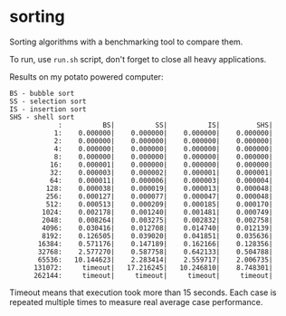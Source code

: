 # sorting

Sorting algorithms with a benchmarking tool to compare them.

To run, use `run.sh` script, don't forget to close all heavy applications. 

Results on my potato powered computer:

```
BS - bubble sort
SS - selection sort
IS - insertion sort
SHS - shell sort
            :          BS|          SS|          IS|         SHS|
           1:    0.000000|    0.000000|    0.000000|    0.000000|
           2:    0.000000|    0.000000|    0.000000|    0.000000|
           4:    0.000000|    0.000000|    0.000000|    0.000000|
           8:    0.000000|    0.000000|    0.000000|    0.000000|
          16:    0.000001|    0.000000|    0.000000|    0.000000|
          32:    0.000003|    0.000002|    0.000001|    0.000001|
          64:    0.000011|    0.000006|    0.000003|    0.000004|
         128:    0.000038|    0.000019|    0.000013|    0.000048|
         256:    0.000127|    0.000077|    0.000047|    0.000048|
         512:    0.000513|    0.000209|    0.000185|    0.000170|
        1024:    0.002178|    0.001240|    0.001481|    0.000749|
        2048:    0.008264|    0.003275|    0.002832|    0.002758|
        4096:    0.030416|    0.012708|    0.014740|    0.012139|
        8192:    0.126505|    0.039020|    0.041851|    0.035636|
       16384:    0.571176|    0.147189|    0.162166|    0.128356|
       32768:    2.577270|    0.587758|    0.642133|    0.504788|
       65536:   10.144623|    2.283414|    2.559717|    2.006735|
      131072:     timeout|   17.216245|   10.246810|    8.748301|
      262144:     timeout|     timeout|     timeout|     timeout|
```

Timeout means that execution took more than 15 seconds. Each case is repeated multiple times to measure real average case performance.
